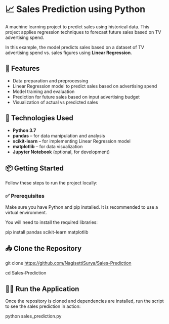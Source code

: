 # 📈 Sales Prediction using Python

A machine learning project to predict sales using historical data. This project applies regression techniques to forecast future sales based on TV advertising spend.

In this example, the model predicts sales based on a dataset of TV advertising spend vs. sales figures using **Linear Regression**.

## 🚀 Features

- Data preparation and preprocessing
- Linear Regression model to predict sales based on advertising spend
- Model training and evaluation
- Prediction for future sales based on input advertising budget
- Visualization of actual vs predicted sales

## 🧠 Technologies Used

- **Python 3.7**
- **pandas** – for data manipulation and analysis
- **scikit-learn** – for implementing Linear Regression model
- **matplotlib** – for data visualization
- **Jupyter Notebook** (optional, for development)

## 📦 Getting Started

Follow these steps to run the project locally:

### ✅ Prerequisites

Make sure you have Python and pip installed. It is recommended to use a virtual environment.

You will need to install the required libraries:

pip install pandas scikit-learn matplotlib


## 📥 Clone the Repository

git clone https://github.com/NagisettiSurya/Sales-Prediction

cd Sales-Prediction

## 🏃‍♂️ Run the Application

Once the repository is cloned and dependencies are installed, run the script to see the sales prediction in action:

python sales_prediction.py